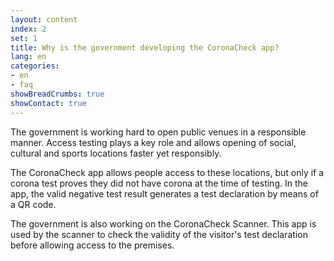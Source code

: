 ```yaml
---
layout: content
index: 2
set: 1
title: Why is the government developing the CoronaCheck app?
lang: en
categories:
- en
- faq
showBreadCrumbs: true
showContact: true
---
```

The government is working hard to open public venues in a responsible manner. Access testing plays a key role and allows opening of social, cultural and sports locations faster yet responsibly. 

The CoronaCheck app allows people access to these locations, but only if a corona test proves they did not have corona at the time of testing. In the app, the valid negative test result generates a test declaration by means of a QR code.

The government is also working on the CoronaCheck Scanner. This app is used by the scanner to check the validity of the visitor's test declaration before allowing access to the premises.

